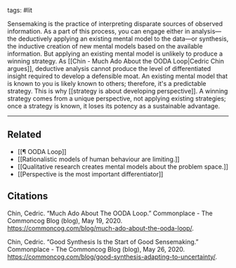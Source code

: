 tags: #lit 

Sensemaking is the practice of interpreting disparate sources of observed information. As a part of this process, you can engage either in analysis—the deductively applying an existing mental model to the data—or synthesis, the inductive creation of new mental models based on the available information. But applying an existing mental model is unlikely to produce a winning strategy. As [[Chin - Much Ado About the OODA Loop|Cedric Chin argues]], deductive analysis cannot produce the level of differentiated insight required to develop a defensible moat. An existing mental model that is known to you is likely known to others; therefore, it's a predictable strategy. This is why [[strategy is about developing perspective]]. A winning strategy comes from a unique perspective, not applying existing strategies; once a strategy is known, it loses its potency as a sustainable advantage.

--- 
## Related
- [[¶ OODA Loop]]
- [[Rationalistic models of human behaviour are limiting.]]
- [[Qualitative research creates mental models about the problem space.]]
- [[Perspective is the most important differentiator]]

## Citations
Chin, Cedric. “Much Ado About The OODA Loop.” Commonplace - The Commoncog Blog (blog), May 19, 2020. https://commoncog.com/blog/much-ado-about-the-ooda-loop/.

Chin, Cedric. “Good Synthesis Is the Start of Good Sensemaking.” Commonplace - The Commoncog Blog (blog), May 26, 2020. https://commoncog.com/blog/good-synthesis-adapting-to-uncertainty/.

